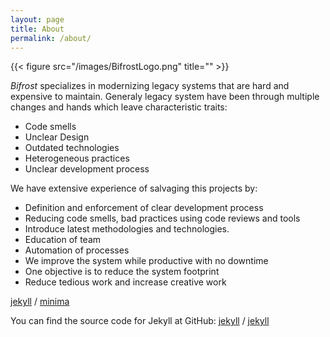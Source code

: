 ```yaml
---
layout: page
title: About
permalink: /about/
---
```

{{< figure src="/images/BifrostLogo.png" title="" >}}

_Bifrost_ specializes in modernizing legacy systems that are hard and expensive to maintain.
Generaly legacy system have been through multiple changes and hands which leave characteristic traits:

* Code smells
* Unclear Design
* Outdated technologies
* Heterogeneous practices
* Unclear development process

We have extensive experience of salvaging this projects by:

* Definition and enforcement of clear development process
* Reducing code smells, bad practices using code reviews and tools
* Introduce latest methodologies and technologies.
* Education of team
* Automation of processes
* We improve the system while productive with no downtime
* One objective is to reduce the system footprint
* Reduce tedious work and increase creative work

[jekyll][jekyll-organization] /
[minima](https://github.com/jekyll/minima)

You can find the source code for Jekyll at GitHub:
[jekyll][jekyll-organization] /
[jekyll](https://github.com/jekyll/jekyll)


[jekyll-organization]: https://github.com/jekyll
